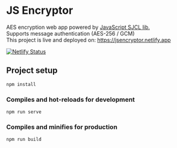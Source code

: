 # JS Encryptor
AES encryption web app powered by <a href="https://github.com/bitwiseshiftleft/sjcl">JavaScript SJCL lib.</a>  
Supports message authentication (AES-256 / GCM)  
This project is live and deployed on: https://jsencryptor.netlify.app  

[![Netlify Status](https://api.netlify.com/api/v1/badges/814f4861-bb20-4738-9ac2-427dab0baccb/deploy-status)](https://app.netlify.com/sites/jsencryptor/deploys)
## Project setup
```
npm install
```

### Compiles and hot-reloads for development
```
npm run serve
```

### Compiles and minifies for production
```
npm run build
```
